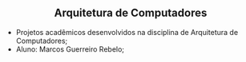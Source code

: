 <h2 align="center"> Arquitetura de Computadores </h2>

  - Projetos acadêmicos desenvolvidos na disciplina de Arquitetura de Computadores;
  - Aluno: Marcos Guerreiro Rebelo;
